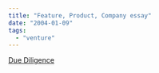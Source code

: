 ```yaml
---
title: "Feature, Product, Company essay"
date: "2004-01-09"
tags: 
  - "venture"
---
```


[Due Diligence](http://www.pacificavc.com/blog/2004/01/08.html#a502 "Due Diligence")
